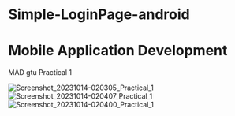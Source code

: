# Simple-LoginPage-android
 
# Mobile Application Development

MAD gtu Practical 1


![Screenshot_20231014-020305_Practical_1](https://github.com/dhruv0127/Simple-LoginScreen-Android/assets/110829154/705a7ba2-7a87-4ebc-b9f0-731325a258fa)
![Screenshot_20231014-020407_Practical_1](https://github.com/dhruv0127/Simple-LoginScreen-Android/assets/110829154/8a897721-d3db-4c61-b936-bd1e024bbcfc)
![Screenshot_20231014-020400_Practical_1](https://github.com/dhruv0127/Simple-LoginScreen-Android/assets/110829154/bf21afb7-4a25-4e89-912c-75934120e1ea)
